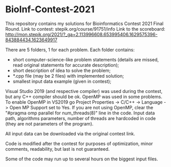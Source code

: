# BioInf-Contest-2021

This repository contains my solutions for Bioinformatics Contest 2021 Final Round.
Link to contest: stepik.org/course/91751/info
Link to the scoreboard: http://mon.stepik.org/2021/?_ga=2.113996608.653995406.1629575396-843884434.1623649917

There are 5 folders, 1 for each problem.
Each folder contains:
- short computer-science-like problem statements (details are missed, read original statements for accurate description);
- short description of idea to solve the problem;
- *.cpp file (may be 2 files) with implemented solution;
- smallest input data example (given in contest);

Visual Studio 2019 (and respective compiler) was used during the contest, but any С++ compiler should be ok.
OpenMP was used in some problems.
To enable OpenMP in VS2019 go Project Properties -> C/C++ -> Language -> Open MP Support set to Yes.
If you are not using OpenMP, clear the "#pragma omp parallel for num_threads(8)" line in the code. 
Input data path, algorithms parameters, number of threads are hardcoded in code (they are not parameters of the program).

All input data can be downloaded via the original contest link.

Code is modified after the contest for purposes of optimization, minor comments, readability, but last is not guaranteed.

Some of the code may run up to several hours on the biggest input files.